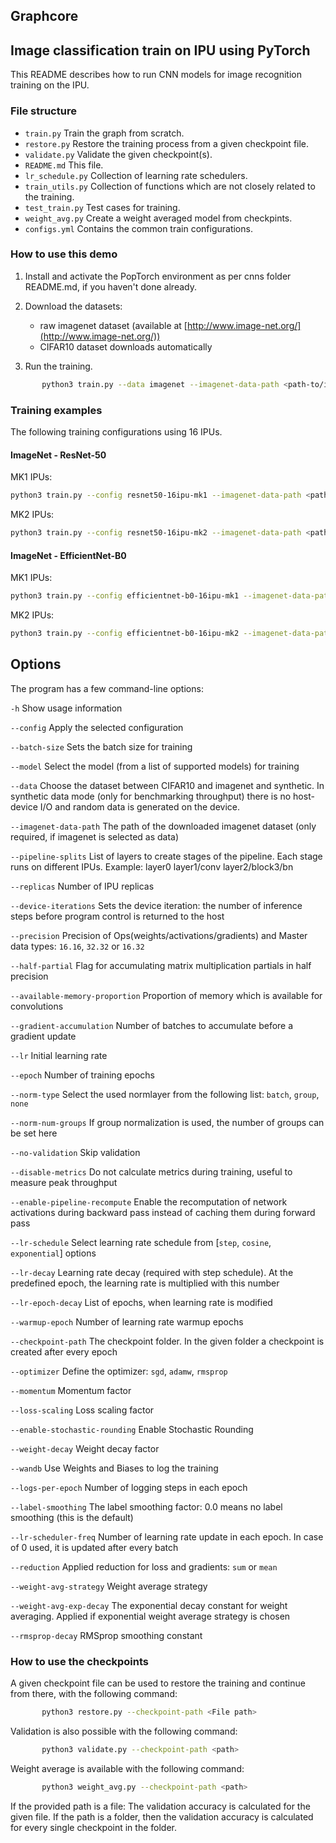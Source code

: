 Graphcore
---

## Image classification train on IPU using PyTorch

This README describes how to run CNN models for image recognition training on the IPU.

### File structure

* `train.py` Train the graph from scratch.
* `restore.py` Restore the training process from a given checkpoint file.
* `validate.py` Validate the given checkpoint(s).
* `README.md` This file.
* `lr_schedule.py` Collection of learning rate schedulers.
* `train_utils.py` Collection of functions which are not closely related to the training.
* `test_train.py` Test cases for training.
* `weight_avg.py` Create a weight averaged model from checkpints.
* `configs.yml` Contains the common train configurations.

### How to use this demo

1) Install and activate the PopTorch environment as per cnns folder README.md, if you haven't done already.

2) Download the datasets:
    * raw imagenet dataset (available at [http://www.image-net.org/](http://www.image-net.org/))
    * CIFAR10 dataset downloads automatically

3) Run the training.

```bash
       python3 train.py --data imagenet --imagenet-data-path <path-to/imagenet>
```

### Training examples

The following training configurations using 16 IPUs.

#### ImageNet - ResNet-50

MK1 IPUs:

```bash
python3 train.py --config resnet50-16ipu-mk1 --imagenet-data-path <path-to/imagenet>
```

MK2 IPUs:

```bash
python3 train.py --config resnet50-16ipu-mk2 --imagenet-data-path <path-to/imagenet>
```

#### ImageNet - EfficientNet-B0

MK1 IPUs:

```bash
python3 train.py --config efficientnet-b0-16ipu-mk1 --imagenet-data-path <path-to/imagenet>
```

MK2 IPUs:

```bash
python3 train.py --config efficientnet-b0-16ipu-mk2 --imagenet-data-path <path-to/imagenet>
```

## Options

The program has a few command-line options:

`-h`                            Show usage information

`--config`                      Apply the selected configuration

`--batch-size`                  Sets the batch size for training

`--model`                       Select the model (from a list of supported models) for training

`--data`                        Choose the dataset between CIFAR10 and imagenet and synthetic. In synthetic data mode (only for benchmarking throughput) there is no host-device I/O and random data is generated on the device.

`--imagenet-data-path`          The path of the downloaded imagenet dataset (only required, if imagenet is selected as data)

`--pipeline-splits`             List of layers to create stages of the pipeline. Each stage runs on different IPUs. Example: layer0 layer1/conv layer2/block3/bn

`--replicas`                    Number of IPU replicas

`--device-iterations`           Sets the device iteration: the number of inference steps before program control is returned to the host

`--precision`                   Precision of Ops(weights/activations/gradients) and Master data types: `16.16`, `32.32` or `16.32`

`--half-partial`                Flag for accumulating matrix multiplication partials in half precision

`--available-memory-proportion` Proportion of memory which is available for convolutions

`--gradient-accumulation`       Number of batches to accumulate before a gradient update

`--lr`                          Initial learning rate

`--epoch`                       Number of training epochs

`--norm-type`                   Select the used normlayer from the following list: `batch`, `group`, `none`

`--norm-num-groups`             If group normalization is used, the number of groups can be set here

`--no-validation`               Skip validation

`--disable-metrics`             Do not calculate metrics during training, useful to measure peak throughput

`--enable-pipeline-recompute`   Enable the recomputation of network activations during backward pass instead of caching them during forward pass

`--lr-schedule`                 Select learning rate schedule from [`step`, `cosine`, `exponential`] options

`--lr-decay`                    Learning rate decay (required with step schedule). At the predefined epoch, the learning rate is multiplied with this number

`--lr-epoch-decay`              List of epochs, when learning rate is modified

`--warmup-epoch`                Number of learning rate warmup epochs

`--checkpoint-path`             The checkpoint folder. In the given folder a checkpoint is created after every epoch

`--optimizer`                   Define the optimizer: `sgd`, `adamw`, `rmsprop`

`--momentum`                    Momentum factor

`--loss-scaling`                Loss scaling factor

`--enable-stochastic-rounding`  Enable Stochastic Rounding

`--weight-decay`                Weight decay factor

`--wandb`                       Use Weights and Biases to log the training

`--logs-per-epoch`              Number of logging steps in each epoch

`--label-smoothing`             The label smoothing factor: 0.0 means no label smoothing (this is the default)

`--lr-scheduler-freq`           Number of learning rate update in each epoch. In case of 0 used, it is updated after every batch

`--reduction`                   Applied reduction for loss and gradients: `sum` or `mean`

`--weight-avg-strategy`         Weight average strategy

`--weight-avg-exp-decay`        The exponential decay constant for weight averaging. Applied if exponential weight average strategy is chosen

`--rmsprop-decay`               RMSprop smoothing constant

### How to use the checkpoints

A given checkpoint file can be used to restore the training and continue from there, with the following command:

```bash
       python3 restore.py --checkpoint-path <File path>
```

Validation is also possible with the following command:

```bash
       python3 validate.py --checkpoint-path <path>
```

Weight average is available with the following command:

```bash
       python3 weight_avg.py --checkpoint-path <path>
```

If the provided path is a file: The validation accuracy is calculated for the given file.
If the path is a folder, then the validation accuracy is calculated for every single checkpoint in the folder.
